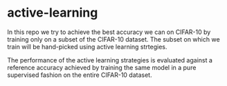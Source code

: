 # active-learning


In this repo we try to achieve the best accuracy we can on CIFAR-10 by training only on a subset of the CIFAR-10 dataset. The subset on which we train will be hand-picked using active learning strtegies. 


The performance of the active learning strategies is evaluated against a reference accuracy achieved by training the same model in a pure supervised fashion on the entire CIFAR-10 dataset.
